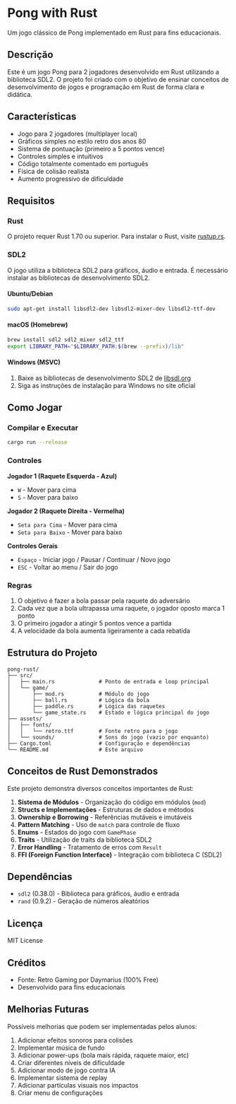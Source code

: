 # Pong with Rust

Um jogo clássico de Pong implementado em Rust para fins educacionais.

## Descrição

Este é um jogo Pong para 2 jogadores desenvolvido em Rust utilizando a biblioteca SDL2. O projeto foi criado com o objetivo de ensinar conceitos de desenvolvimento de jogos e programação em Rust de forma clara e didática.

## Características

- Jogo para 2 jogadores (multiplayer local)
- Gráficos simples no estilo retro dos anos 80
- Sistema de pontuação (primeiro a 5 pontos vence)
- Controles simples e intuitivos
- Código totalmente comentado em português
- Física de colisão realista
- Aumento progressivo de dificuldade

## Requisitos

### Rust

O projeto requer Rust 1.70 ou superior. Para instalar o Rust, visite [rustup.rs](https://rustup.rs/).

### SDL2

O jogo utiliza a biblioteca SDL2 para gráficos, áudio e entrada. É necessário instalar as bibliotecas de desenvolvimento SDL2.

#### Ubuntu/Debian

```bash
sudo apt-get install libsdl2-dev libsdl2-mixer-dev libsdl2-ttf-dev
```

#### macOS (Homebrew)

```bash
brew install sdl2 sdl2_mixer sdl2_ttf
export LIBRARY_PATH="$LIBRARY_PATH:$(brew --prefix)/lib"
```

#### Windows (MSVC)

1. Baixe as bibliotecas de desenvolvimento SDL2 de [libsdl.org](https://www.libsdl.org/)
2. Siga as instruções de instalação para Windows no site oficial

## Como Jogar

### Compilar e Executar

```bash
cargo run --release
```

### Controles

**Jogador 1 (Raquete Esquerda - Azul)**
- `W` - Mover para cima
- `S` - Mover para baixo

**Jogador 2 (Raquete Direita - Vermelha)**
- `Seta para Cima` - Mover para cima
- `Seta para Baixo` - Mover para baixo

**Controles Gerais**
- `Espaço` - Iniciar jogo / Pausar / Continuar / Novo jogo
- `ESC` - Voltar ao menu / Sair do jogo

### Regras

1. O objetivo é fazer a bola passar pela raquete do adversário
2. Cada vez que a bola ultrapassa uma raquete, o jogador oposto marca 1 ponto
3. O primeiro jogador a atingir 5 pontos vence a partida
4. A velocidade da bola aumenta ligeiramente a cada rebatida

## Estrutura do Projeto

```
pong-rust/
├── src/
│   ├── main.rs              # Ponto de entrada e loop principal
│   └── game/
│       ├── mod.rs           # Módulo do jogo
│       ├── ball.rs          # Lógica da bola
│       ├── paddle.rs        # Lógica das raquetes
│       └── game_state.rs    # Estado e lógica principal do jogo
├── assets/
│   ├── fonts/
│   │   └── retro.ttf        # Fonte retro para o jogo
│   └── sounds/              # Sons do jogo (vazio por enquanto)
├── Cargo.toml               # Configuração e dependências
└── README.md                # Este arquivo
```

## Conceitos de Rust Demonstrados

Este projeto demonstra diversos conceitos importantes de Rust:

1. **Sistema de Módulos** - Organização do código em módulos (`mod`)
2. **Structs e Implementações** - Estruturas de dados e métodos
3. **Ownership e Borrowing** - Referências mutáveis e imutáveis
4. **Pattern Matching** - Uso de `match` para controle de fluxo
5. **Enums** - Estados do jogo com `GamePhase`
6. **Traits** - Utilização de traits da biblioteca SDL2
7. **Error Handling** - Tratamento de erros com `Result`
8. **FFI (Foreign Function Interface)** - Integração com biblioteca C (SDL2)

## Dependências

- `sdl2` (0.38.0) - Biblioteca para gráficos, áudio e entrada
- `rand` (0.9.2) - Geração de números aleatórios

## Licença

MIT License

## Créditos

- Fonte: Retro Gaming por Daymarius (100% Free)
- Desenvolvido para fins educacionais

## Melhorias Futuras

Possíveis melhorias que podem ser implementadas pelos alunos:

1. Adicionar efeitos sonoros para colisões
2. Implementar música de fundo
3. Adicionar power-ups (bola mais rápida, raquete maior, etc)
4. Criar diferentes níveis de dificuldade
5. Adicionar modo de jogo contra IA
6. Implementar sistema de replay
7. Adicionar partículas visuais nos impactos
8. Criar menu de configurações
